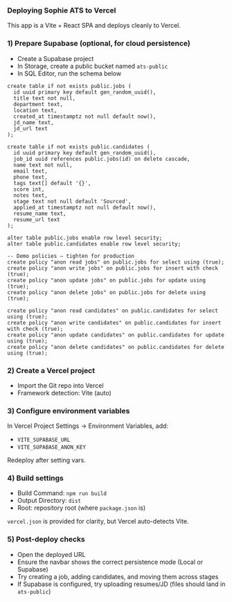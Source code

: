 ### Deploying Sophie ATS to Vercel

This app is a Vite + React SPA and deploys cleanly to Vercel.

### 1) Prepare Supabase (optional, for cloud persistence)

- Create a Supabase project
- In Storage, create a public bucket named `ats-public`
- In SQL Editor, run the schema below

```
create table if not exists public.jobs (
  id uuid primary key default gen_random_uuid(),
  title text not null,
  department text,
  location text,
  created_at timestamptz not null default now(),
  jd_name text,
  jd_url text
);

create table if not exists public.candidates (
  id uuid primary key default gen_random_uuid(),
  job_id uuid references public.jobs(id) on delete cascade,
  name text not null,
  email text,
  phone text,
  tags text[] default '{}',
  score int,
  notes text,
  stage text not null default 'Sourced',
  applied_at timestamptz not null default now(),
  resume_name text,
  resume_url text
);

alter table public.jobs enable row level security;
alter table public.candidates enable row level security;

-- Demo policies – tighten for production
create policy "anon read jobs" on public.jobs for select using (true);
create policy "anon write jobs" on public.jobs for insert with check (true);
create policy "anon update jobs" on public.jobs for update using (true);
create policy "anon delete jobs" on public.jobs for delete using (true);

create policy "anon read candidates" on public.candidates for select using (true);
create policy "anon write candidates" on public.candidates for insert with check (true);
create policy "anon update candidates" on public.candidates for update using (true);
create policy "anon delete candidates" on public.candidates for delete using (true);
```

### 2) Create a Vercel project

- Import the Git repo into Vercel
- Framework detection: Vite (auto)

### 3) Configure environment variables

In Vercel Project Settings → Environment Variables, add:

- `VITE_SUPABASE_URL`
- `VITE_SUPABASE_ANON_KEY`

Redeploy after setting vars.

### 4) Build settings

- Build Command: `npm run build`
- Output Directory: `dist`
- Root: repository root (where `package.json` is)

`vercel.json` is provided for clarity, but Vercel auto-detects Vite.

### 5) Post-deploy checks

- Open the deployed URL
- Ensure the navbar shows the correct persistence mode (Local or Supabase)
- Try creating a job, adding candidates, and moving them across stages
- If Supabase is configured, try uploading resumes/JD (files should land in `ats-public`)


